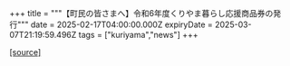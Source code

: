 +++
title = """【町民の皆さまへ】令和6年度くりやま暮らし応援商品券の発行"""
date = 2025-02-17T04:00:00.000Z
expiryDate = 2025-03-07T21:19:59.496Z
tags = ["kuriyama","news"]
+++


[[source]](https://www.town.kuriyama.hokkaido.jp/soshiki/53/22496.html)
